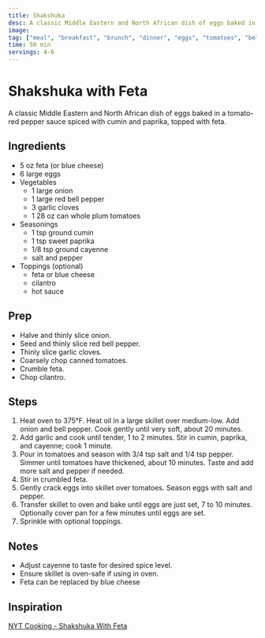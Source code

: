 ```yaml
---
title: Shakshuka
desc: A classic Middle Eastern and North African dish of eggs baked in a tomato-red pepper sauce spiced with cumin and paprika, topped with feta.
image:
tag: ["meal", "breakfast", "brunch", "dinner", "eggs", "tomatoes", "bell pepper", "feta", "one-pan"]
time: 50 min
servings: 4-6
---
```

# Shakshuka with Feta

A classic Middle Eastern and North African dish of eggs baked in a tomato-red pepper sauce spiced with cumin and paprika, topped with feta.

## Ingredients

- 5 oz feta (or blue cheese)
- 6 large eggs
- Vegetables
  - 1 large onion
  - 1 large red bell pepper
  - 3 garlic cloves
  - 1 28 oz can whole plum tomatoes
- Seasonings
  - 1 tsp ground cumin
  - 1 tsp sweet paprika
  - 1/8 tsp ground cayenne
  - salt and pepper
- Toppings (optional)
  - feta or blue cheese
  - cilantro
  - hot sauce

## Prep

- Halve and thinly slice onion.
- Seed and thinly slice red bell pepper.
- Thinly slice garlic cloves.
- Coarsely chop canned tomatoes.
- Crumble feta.
- Chop cilantro.

## Steps

1. Heat oven to 375&deg;F. Heat oil in a large skillet over medium-low. Add onion and bell pepper. Cook gently until very soft, about 20 minutes.
2. Add garlic and cook until tender, 1 to 2 minutes. Stir in cumin, paprika, and cayenne; cook 1 minute.
3. Pour in tomatoes and season with 3/4 tsp salt and 1/4 tsp pepper. Simmer until tomatoes have thickened, about 10 minutes. Taste and add more salt and pepper if needed.
4. Stir in crumbled feta.
5. Gently crack eggs into skillet over tomatoes. Season eggs with salt and pepper.
6. Transfer skillet to oven and bake until eggs are just set, 7 to 10 minutes. Optionally cover pan for a few minutes until eggs are set.
7. Sprinkle with optional toppings.

## Notes

- Adjust cayenne to taste for desired spice level.
- Ensure skillet is oven-safe if using in oven.
- Feta can be replaced by blue cheese

## Inspiration

[NYT Cooking - Shakshuka With Feta](https://cooking.nytimes.com/recipes/1014721-shakshuka-with-feta)
